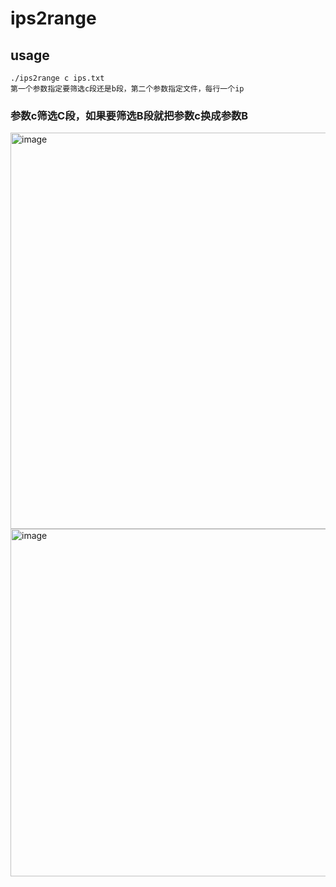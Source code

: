 # ips2range
## usage
``` 
./ips2range c ips.txt 
第一个参数指定要筛选c段还是b段，第二个参数指定文件，每行一个ip    
```
### 参数c筛选C段，如果要筛选B段就把参数c换成参数B

<img width="634" alt="image" src="https://user-images.githubusercontent.com/38530231/154810419-51b27216-0f9f-4027-b43d-cc9da08eca5c.png">
<img width="556" alt="image" src="https://user-images.githubusercontent.com/38530231/154810459-58484542-afc3-42ae-bbe1-e4991427d662.png">

